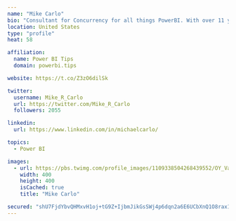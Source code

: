 ```yaml
---
name: "Mike Carlo"
bio: "Consultant for Concurrency for all things PowerBI. With over 11 years of data experience I'm making waves by deploying PowerBI into local Milwaukee Companies."
location: United States
type: "profile"
heat: 58

affiliation:
  name: Power BI Tips
  domain: powerbi.tips

website: https://t.co/Z3zO6dilSk

twitter:
  username: Mike_R_Carlo
  url: https://twitter.com/Mike_R_Carlo
  followers: 2055

linkedin:
  url: https://www.linkedin.com/in/michaelcarlo/

topics:
  - Power BI

images:
  - url: https://pbs.twimg.com/profile_images/1109338504268439552/OY_Va867_400x400.jpg
    width: 400
    height: 400
    isCached: true
    title: "Mike Carlo"

secured: "shU7FjdYbvQHMxvH1oj+tG9Z+IjbmJikGsSWj4p6dqn2a6E6UCbXnQ1O8rax1UH1UfHs3WqcHAS26IM2H1UZnzPPEQ1pEQ3np+voy4NhJFo9gGjEKpEzY59Xl9q6hevKWA9UHaH12TEq4rEjF/6/flhnYMHc0Hcegr7kIvQbxt2e1LdambOrLG11ZMX6L/3Sg5mbq/cJi1rtw/433CCeuhiKGVlPJrGRC+HxSfUr1GmjEytoOJiguLuN5ontsXSS/D7c/VPXDGF0Ls6pcccecnbELl942M96EyC/0OXBTTJ9Z3AgN3CVlingpB6uZzr9IHvdngYTWyvekbk2mxrdvWPi/Avy+Kt1CV8F0G2G/93CVFjmn1BnmO99RNzz8HHOINPuGQqIZ5YK+Lq6JLAqiLZ5JlwiLEnQsghEdTTHfnI=;8I6/DYdBHdcXj49NS2Pv6Q=="
---
```


